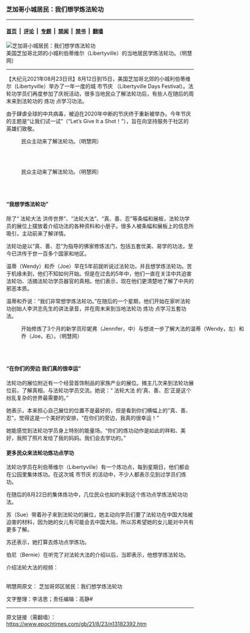 ### 芝加哥小城居民：我们想学炼法轮功

---

#### [首页](../../../..?n13182392) &nbsp;|&nbsp; [评论](../../../../../epoch-comment?n13182392) &nbsp;|&nbsp; [专题](../../../../../epoch-special?n13182392) &nbsp;|&nbsp; [禁闻](../../../../../epoch-news?n13182392) &nbsp;|&nbsp; [禁书](../../../../../books?n13182392) &nbsp;|&nbsp; [翻墙](https://github.com/gfw-breaker/nogfw/blob/master/README.md?n13182392)


<div><img alt="芝加哥小城居民：我们想学炼法轮功" class="attachment-djy_600_400 size-djy_600_400 wp-post-image" src="https://i.epochtimes.com/assets/uploads/2021/08/id13182404-2021-8-22-chicago-libertyville-days-festival_08-600x400.jpeg"/>
<div class="caption">
 美国芝加哥北郊的小城利伯蒂维尔（Libertyville）的当地居民学炼法轮功。（明慧网）
</div></div><hr/><div class="post_content" id="artbody" itemprop="articleBody">
 <!-- article content begin -->
 <p>
  【大纪元2021年08月23日讯】8月12日到15日，美国芝加哥北郊的小城利伯蒂维尔（Libertyville）举办了一年一度的城
  <ok href="https://www.epochtimes.com/gb/tag/%E5%B8%82%E8%8A%82%E5%BA%86.html">
   市节庆
  </ok>
  （Libertyville Days Festival）。法轮功学员们再度参加了庆祝活动，很多当地民众了解法轮功后，有些人在随后的周末来到法轮功的
  <ok href="https://www.epochtimes.com/gb/tag/%E7%82%BC%E5%8A%9F.html">
   炼功
  </ok>
  点学习功法。
 </p>
 <p>
  由于肆虐全球的中共病毒，被迫在2020年中断的节庆终于重新被举办。今年节庆的主题是“让我们试一试”（“Let’s Give It a Shot！”），旨在向坚持服务于社区的英雄们致敬。
 </p>
 <figure aria-describedby="caption-attachment-13182400" class="wp-caption aligncenter" id="attachment_13182400" style="width: 600px">
  <ok href="https://i.epochtimes.com/assets/uploads/2021/08/id13182400-2021-8-22-chicago-libertyville-days-festival_04.png" target="_blank">
   <img alt="" class="size-large wp-image-13182400" src="https://i.epochtimes.com/assets/uploads/2021/08/id13182400-2021-8-22-chicago-libertyville-days-festival_04-600x488.png"/>
  </ok>
  <br/><figcaption class="wp-caption-text" id="caption-attachment-13182400">
   民众主动来了解法轮功。（明慧网）
  </figcaption><br/>
 </figure><br/>
 <figure aria-describedby="caption-attachment-13182399" class="wp-caption aligncenter" id="attachment_13182399" style="width: 600px">
  <ok href="https://i.epochtimes.com/assets/uploads/2021/08/id13182399-2021-8-22-chicago-libertyville-days-festival_01.jpeg" target="_blank">
   <img alt="" class="size-large wp-image-13182399" src="https://i.epochtimes.com/assets/uploads/2021/08/id13182399-2021-8-22-chicago-libertyville-days-festival_01-600x414.jpeg"/>
  </ok>
  <br/><figcaption class="wp-caption-text" id="caption-attachment-13182399">
   民众主动来了解法轮功。（明慧网）
  </figcaption><br/>
 </figure><br/>
 <h4>
  <b>
   “我想学炼法轮功”
  </b>
 </h4>
 <p>
  除了“
  <ok href="https://www.epochtimes.com/gb/tag/%E6%B3%95%E8%BD%AE%E5%A4%A7%E6%B3%95.html">
   法轮大法
  </ok>
  洪传世界”、“法轮大法”、“真、善、忍”等条幅和展板，法轮功学员的展位上摆放着介绍功法的各种资料和小册子。很多人被条幅和展板上的信息所吸引，主动前来了解详情。
 </p>
 <p>
  法轮功是以“真、善、忍”为指导的佛家修炼法门，包括五套优美、易学的功法，至今已洪传于世一百多个国家和地区。
 </p>
 <p>
  温蒂（Wendy）和乔（Joe）早在5年前就听说过法轮功，并且想学炼法轮功。苦于机缘未到，他们不知如何开始。但是在过去的5年中，他们一直在关注中共迫害法轮功、活摘法轮功学员器官的真相。他们表示，现在他们更清楚地了解了中共的邪恶本质。
 </p>
 <p>
  温蒂和乔说：“我们非常想学炼法轮功。”在随后的一个星期，他们开始在家听法轮功创始人李洪志先生的讲法录音，并在周末来到当地法轮功
  <ok href="https://www.epochtimes.com/gb/tag/%E7%82%BC%E5%8A%9F.html">
   炼功
  </ok>
  点学习五套功法。
 </p>
 <figure aria-describedby="caption-attachment-13182409" class="wp-caption aligncenter" id="attachment_13182409" style="width: 600px">
  <ok href="https://i.epochtimes.com/assets/uploads/2021/08/id13182409-2021-8-22-chicago-libertyville-days-festival_05.png" target="_blank">
   <img alt="" class="size-large wp-image-13182409" src="https://i.epochtimes.com/assets/uploads/2021/08/id13182409-2021-8-22-chicago-libertyville-days-festival_05-600x417.png"/>
  </ok>
  <br/><figcaption class="wp-caption-text" id="caption-attachment-13182409">
   开始修炼了3个月的新学员珍妮弗（Jennifer，中）与想进一步了解大法的温蒂（Wendy，左）和乔（Joe，右）。（明慧网）
  </figcaption><br/>
 </figure><br/>
 <h4>
  <b>
   “在你们的旁边 我们真的很幸运”
  </b>
 </h4>
 <p>
  法轮功的展位附近有一个经营首饰制品的家族产业的展位。摊主几次来到法轮功展位前，了解真相，与法轮功学员交流。她说：“
  <ok href="https://www.epochtimes.com/gb/tag/%E6%B3%95%E8%BD%AE%E5%A4%A7%E6%B3%95.html">
   法轮大法
  </ok>
  的‘真、善、忍’正是这个纷乱复杂的世界最需要的。”
 </p>
 <p>
  她表示，本来担心自己展位的位置不是最好的，但是看到你们横幅上的“真、善、忍”，觉得这是一个美好的安排，“在你们的旁边，我真的很幸运！”
 </p>
 <p>
  她能感觉到法轮功学员身上特别的能量场。“你们的炼功动作是如此的祥和、美好，我照了照片发给了我的妈妈。我们会去学功的。”
 </p>
 <h4>
  <b>
   更多民众来法轮功炼功点学功
  </b>
 </h4>
 <p>
  法轮功学员在利伯蒂维尔（Libertyville）有一个炼功点，每到星期日，他们都会在公园里集体炼功。在这次城
  <ok href="https://www.epochtimes.com/gb/tag/%E5%B8%82%E8%8A%82%E5%BA%86.html">
   市节庆
  </ok>
  的活动中，不少人都表示见到过学员们炼功。
 </p>
 <p>
  在随后的8月22日的集体炼功中，几位民众也如约来到这个炼功点学炼法轮功功法。
 </p>
 <p>
  苏（Sue）带着孙子来到法轮功的展位，她主动向学员们要了法轮功在中国大陆被迫害的材料，因为她的女儿有可能会去中国大陆，所以苏希望她的女儿能对中共有更多了解。
 </p>
 <p>
  苏还表示，她打算去炼功点学炼功。
 </p>
 <p>
  伯尼（Bernie）在听完了对法轮大法的介绍以后，当即表示，他想学炼法轮功。
 </p>
 <p>
  介绍法轮大法的视频：
 </p>
 <p>
  <center>
  </center>
  <br/>
  明慧网原文：
  <ok href="http://big5.minghui.org/mh/articles/2021/8/23/%E8%8A%9D%E5%8A%A0%E5%93%A5%E9%83%8A%E5%8D%80%E5%B1%85%E6%B0%91-%E6%88%91%E5%80%91%E6%83%B3%E5%AD%B8%E7%85%89%E6%B3%95%E8%BC%AA%E5%8A%9F-429910.html">
   芝加哥郊区居民：我们想学炼法轮功
  </ok>
 </p>
 <p>
  文字整理：李洁思；责任编辑：高静#
 </p>
 <!-- article content end -->
 <div id="below_article_ad">
 </div>
</div>


---

原文链接（需翻墙）：https://www.epochtimes.com/gb/21/8/23/n13182392.htm